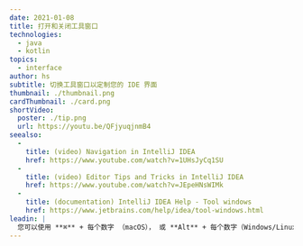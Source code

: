 ```yaml
---
date: 2021-01-08
title: 打开和关闭工具窗口
technologies:
  - java
  - kotlin
topics:
  - interface
author: hs
subtitle: 切换工具窗口以定制您的 IDE 界面
thumbnail: ./thumbnail.png
cardThumbnail: ./card.png
shortVideo:
  poster: ./tip.png
  url: https://youtu.be/QFjyuqjnmB4
seealso:
  - 
    title: (video) Navigation in IntelliJ IDEA
    href: https://www.youtube.com/watch?v=1UHsJyCq1SU
  - 
    title: (video) Editor Tips and Tricks in IntelliJ IDEA
    href: https://www.youtube.com/watch?v=JEpeHNsWIMk
  - 
    title: (documentation) IntelliJ IDEA Help - Tool windows
    href: https://www.jetbrains.com/help/idea/tool-windows.html
leadin: |
  您可以使用 **⌘** + 每个数字 （macOS）， 或 **Alt** + 每个数字（Windows/Linux）， 切换工具窗口打开和关闭。 有关工具窗口的更多信息，请参阅[我们的文档](https://www.jetbrains.com/help/idea/tool-windows.html)。
---
```


